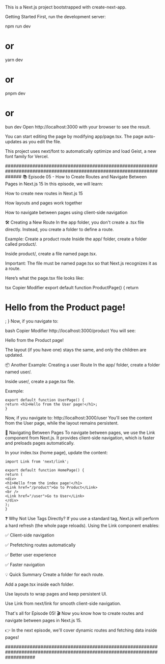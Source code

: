 This is a Next.js project bootstrapped with create-next-app.

Getting Started
First, run the development server:

npm run dev
# or
yarn dev
# or
pnpm dev
# or
bun dev
Open http://localhost:3000 with your browser to see the result.

You can start editing the page by modifying app/page.tsx. The page auto-updates as you edit the file.

This project uses next/font to automatically optimize and load Geist, a new font family for Vercel.


######################################################################################################################
📚 Episode 05 - How to Create Routes and Navigate Between Pages in Next.js 15
In this episode, we will learn:

How to create new routes in Next.js 15

How layouts and pages work together

How to navigate between pages using client-side navigation

🛠️ Creating a New Route
In the app folder, you don't create a .tsx file directly.
Instead, you create a folder to define a route.

Example: Create a product route
Inside the app/ folder, create a folder called product/.

Inside product/, create a file named page.tsx.

Important: The file must be named page.tsx so that Next.js recognizes it as a route.

Here’s what the page.tsx file looks like:

tsx
Copier
Modifier
export default function ProductPage() {
return <h1>Hello from the Product page!</h1>;
}
Now, if you navigate to:

bash
Copier
Modifier
http://localhost:3000/product
You will see:

Hello from the Product page!

The layout (if you have one) stays the same, and only the children are updated.

📦 Another Example: Creating a user Route
In the app/ folder, create a folder named user/.

Inside user/, create a page.tsx file.

Example:

```
export default function UserPage() {
return <h1>Hello from the User page!</h1>;
}
```

Now, if you navigate to:
http://localhost:3000/user
You'll see the content from the User page, while the layout remains persistent.

🔗 Navigating Between Pages
To navigate between pages, we use the Link component from Next.js.
It provides client-side navigation, which is faster and preloads pages automatically.

In your index.tsx (home page), update the content:

```
import Link from 'next/link';

export default function HomePage() {
return (
<div>
<h1>Hello from the index page!</h1>
<Link href="/product">Go to Product</Link>
<br />
<Link href="/user">Go to User</Link>
</div>
);
}
```
❓ Why Not Use <a> Tags Directly?
If you use a standard <a> tag, Next.js will perform a hard refresh (the whole page reloads).
Using the Link component enables:

✅ Client-side navigation

✅ Prefetching routes automatically

✅ Better user experience

✅ Faster navigation

💡 Quick Summary
Create a folder for each route.

Add a page.tsx inside each folder.

Use layouts to wrap pages and keep persistent UI.

Use Link from next/link for smooth client-side navigation.

That's all for Episode 05! 🎬
Now you know how to create routes and navigate between pages in Next.js 15.

👉 In the next episode, we'll cover dynamic routes and fetching data inside pages!


###########################################################################################################################